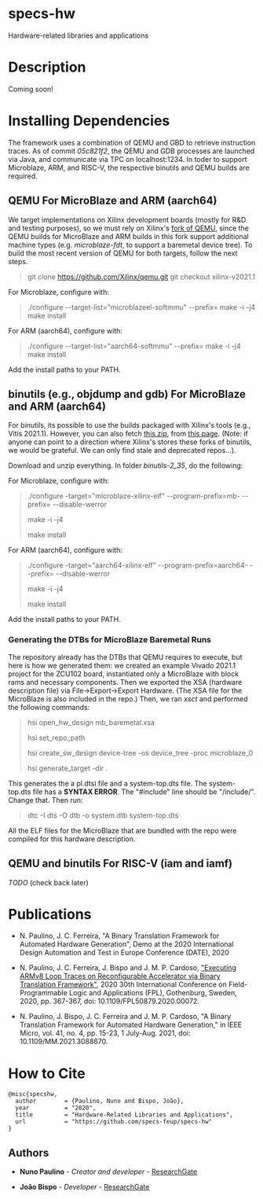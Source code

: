 # specs-hw
Hardware-related libraries and applications

# Description

Coming soon!

# Installing Dependencies

The framework uses a combination of QEMU and GBD to retrieve instruction traces. As of commit *05c821f2*, the QEMU and GDB processes are launched via Java, and communicate via TPC on localhost:1234. In toder to support Microblaze, ARM, and RISC-V, the respective binutils and QEMU builds are required.

## QEMU For MicroBlaze and ARM (aarch64)

We target implementations on Xilinx development boards (mostly for R&D and testing purposes), so we must rely on Xilinx's [fork of QEMU](https://github.com/Xilinx/qemu.git), since the QEMU builds for MicroBlaze and ARM builds in this fork support additional machine types (e.g. *microblaze-fdt*, to support a baremetal device tree). To build the most recent version of QEMU for both targets, follow the next steps. 

> git clone https://github.com/Xilinx/qemu.git
> git checkout xilinx-v2021.1

For Microblaze, configure with:

> ./configure --target-list="microblazeel-softmmu" --prefix=<install dir>
> make -i -j4
> make install

For ARM (aarch64), configure with:

> ./configure --target-list="aarch64-softmmu" --prefix=<install dir>
> make -i -j4
> make install

Add the install paths to your PATH.

## binutils (e.g., objdump and gdb) For MicroBlaze and ARM (aarch64)

For binutils, its possible to use the builds packaged with Xilinx's tools (e.g., Vitis 2021.1). However, you can also fetch [this zip](https://www.xilinx.com/bin/public/openDownload?filename=mb-gnu-2021-0623.tar.gz), from [this page](https://www.xilinx.com/products/design-tools/guest-resources.html#2021). (Note: if anyone can point to a direction where Xilinx's stores these forks of binutils, we would be grateful. We can only find stale and deprecated repos...).

Download and unzip everything. In folder *binutils-2_35*, do the following:

For Microblaze, configure with:
>./configure -target="microblaze-xilinx-elf" --program-prefix=mb- --prefix=<install dir> --disable-werror
>
> make -i -j4
>
> make install

For ARM (aarch64), configure with:
>./configure -target="aarch64-xilinx-elf" --program-prefix=aarch64- --prefix=<install dir> --disable-werror
>
> make -i -j4
>
> make install

Add the install paths to your PATH.

### Generating the DTBs for MicroBlaze Baremetal Runs

The repository already has the DTBs that QEMU requires to execute, but here is how we generated them: we created an example Vivado 2021.1 project for the ZCU102 board, instantiated only a MicroBlaze with block rams and necessary components. Then we exported the XSA (hardware description file) via File->Export->Export Hardware. (The XSA file for the MicroBlaze is also included in the repo.) Then, we ran *xsct* and performed the following commands:

> hsi open_hw_design mb_baremetal.xsa
>
> hsi set_repo_path <path to device-tree-xnlx>
>
> hsi create_sw_design device-tree -os device_tree -proc microblaze_0
>
> hsi generate_target -dir .

This generates the a pl.dtsi file and a system-top.dts file. The system-top.dts file has a **SYNTAX ERROR**. The "#include" line should be "/include/". Change that. Then run:

> dtc -I dts -O dtb -o system.dtb system-top.dts

All the ELF files for the MicroBlaze that are bundled with the repo were compiled for this hardware description.

## QEMU and binutils For RISC-V (iam and iamf)

*TODO* (check back later)

# Publications

- N. Paulino, J. C. Ferreira, "A Binary Translation Framework for Automated Hardware Generation", Demo at the 2020 International Design Automation and Test in Europe Conference (DATE), 2020

- N. Paulino, J. C. Ferreira, J. Bispo and J. M. P. Cardoso, ["Executing ARMv8 Loop Traces on Reconfigurable Accelerator via Binary Translation Framework"](https://ieeexplore.ieee.org/document/9221508), 2020 30th International Conference on Field-Programmable Logic and Applications (FPL), Gothenburg, Sweden, 2020, pp. 367-367, doi: 10.1109/FPL50879.2020.00072.

- N. Paulino, J. Bispo, J. C. Ferreira and J. M. P. Cardoso, "A Binary Translation Framework for Automated Hardware Generation," in IEEE Micro, vol. 41, no. 4, pp. 15-23, 1 July-Aug. 2021, doi: 10.1109/MM.2021.3088670.

# How to Cite

```
@misc{specshw,
  author        = {Paulino, Nuno and Bispo, João},
  year          = "2020",
  title         = "Hardware-Related Libraries and Applications",
  url           = "https://github.com/specs-feup/specs-hw"
}
```

## Authors

* **Nuno Paulino** - *Creator and developer* - [ResearchGate](https://www.researchgate.net/profile/Nuno_Paulino2)

* **João Bispo** - *Developer* - [ResearchGate](https://www.researchgate.net/profile/Joao-Bispo)


